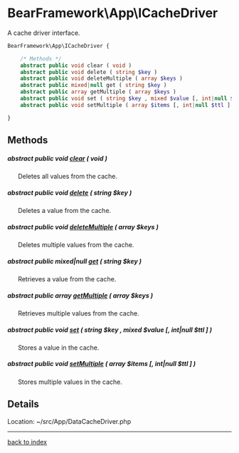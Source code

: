 # BearFramework\App\ICacheDriver

A cache driver interface.

```php
BearFramework\App\ICacheDriver {

	/* Methods */
	abstract public void clear ( void )
	abstract public void delete ( string $key )
	abstract public void deleteMultiple ( array $keys )
	abstract public mixed|null get ( string $key )
	abstract public array getMultiple ( array $keys )
	abstract public void set ( string $key , mixed $value [, int|null $ttl ] )
	abstract public void setMultiple ( array $items [, int|null $ttl ] )

}
```

## Methods

##### abstract public void [clear](bearframework.app.icachedriver.clear.method.md) ( void )

&nbsp;&nbsp;&nbsp;&nbsp;&nbsp;&nbsp;Deletes all values from the cache.

##### abstract public void [delete](bearframework.app.icachedriver.delete.method.md) ( string $key )

&nbsp;&nbsp;&nbsp;&nbsp;&nbsp;&nbsp;Deletes a value from the cache.

##### abstract public void [deleteMultiple](bearframework.app.icachedriver.deletemultiple.method.md) ( array $keys )

&nbsp;&nbsp;&nbsp;&nbsp;&nbsp;&nbsp;Deletes multiple values from the cache.

##### abstract public mixed|null [get](bearframework.app.icachedriver.get.method.md) ( string $key )

&nbsp;&nbsp;&nbsp;&nbsp;&nbsp;&nbsp;Retrieves a value from the cache.

##### abstract public array [getMultiple](bearframework.app.icachedriver.getmultiple.method.md) ( array $keys )

&nbsp;&nbsp;&nbsp;&nbsp;&nbsp;&nbsp;Retrieves multiple values from the cache.

##### abstract public void [set](bearframework.app.icachedriver.set.method.md) ( string $key , mixed $value [, int|null $ttl ] )

&nbsp;&nbsp;&nbsp;&nbsp;&nbsp;&nbsp;Stores a value in the cache.

##### abstract public void [setMultiple](bearframework.app.icachedriver.setmultiple.method.md) ( array $items [, int|null $ttl ] )

&nbsp;&nbsp;&nbsp;&nbsp;&nbsp;&nbsp;Stores multiple values in the cache.

## Details

Location: ~/src/App/DataCacheDriver.php

---

[back to index](index.md)

